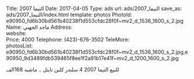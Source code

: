 Title:          التيما 2007
Date:           2017-04-05
Type:           ads
url:            ads/التيما_2007
save_as:        ads/التيما_2007/index.html
template:       photos
PhotoId:        e90950_fd6b30bd561b40238f1d553cfdc28f0f~mv2_d_1536_1600_s_2.jpg
Name:           ماجد الجهني
Address:        
website:        
Price:          4000
Telephone:      (423)-676-3502
TeleMore:       
photosList:     e90950_fd6b30bd561b40238f1d553cfdc28f0f~mv2_d_1536_1600_s_2.jpg,e90950_9d3489fdb539465f8ee1f2a91b17e41f~mv2_d_1200_1600_s_2.jpg

للبيع التيما 2007 4 سلندر كلين تايتل .. ماشيه 168الف
